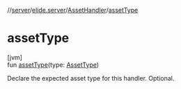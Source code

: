 //[server](../../../index.md)/[elide.server](../index.md)/[AssetHandler](index.md)/[assetType](asset-type.md)

# assetType

[jvm]\
fun [assetType](asset-type.md)(type: [AssetType](../../elide.server.assets/-asset-type/index.md))

Declare the expected asset type for this handler. Optional.
